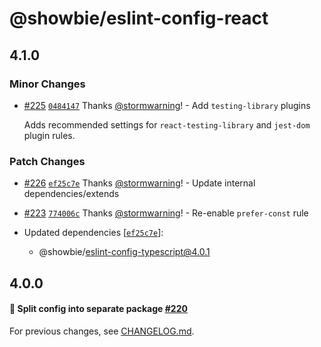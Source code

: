 # @showbie/eslint-config-react

## 4.1.0

### Minor Changes

- [#225](https://github.com/showbie/showbie-eslint-config/pull/225) [`0484147`](https://github.com/showbie/showbie-eslint-config/commit/0484147cb679804000661de7c0849d1ca5447a8d) Thanks [@stormwarning](https://github.com/stormwarning)! - Add `testing-library` plugins

  Adds recommended settings for `react-testing-library` and `jest-dom`
  plugin rules.

### Patch Changes

- [#226](https://github.com/showbie/showbie-eslint-config/pull/226) [`ef25c7e`](https://github.com/showbie/showbie-eslint-config/commit/ef25c7e5eac601709fb1f8e28c99b82ca9b0d952) Thanks [@stormwarning](https://github.com/stormwarning)! - Update internal dependencies/extends

* [#223](https://github.com/showbie/showbie-eslint-config/pull/223) [`774006c`](https://github.com/showbie/showbie-eslint-config/commit/774006c7396df233a5906db8beef4cd8ea529ff0) Thanks [@stormwarning](https://github.com/stormwarning)! - Re-enable `prefer-const` rule

* Updated dependencies [[`ef25c7e`](https://github.com/showbie/showbie-eslint-config/commit/ef25c7e5eac601709fb1f8e28c99b82ca9b0d952)]:
  - @showbie/eslint-config-typescript@4.0.1

## 4.0.0

#### 🍱 Split config into separate package [#220](https://github.com/showbie/showbie-eslint-config/pull/220)

For previous changes, see [CHANGELOG.md](https://github.com/showbie/showbie-eslint-config/blob/main/CHANGELOG.md).
